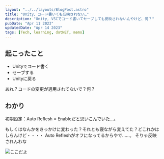 ```yaml
---
layout: "../../layouts/BlogPost.astro"
title: "Unity、コード書いても反映されない…"
description: "Unity, VSCでコード書いてセーブしても反映されないんやけど、何？"
pubDate: "Apr 11 2023"
updatedDate: "Apr 14 2023"
tags: [Tech, learning, dotNET, memo]
---
```


## 起こったこと

- Unityでコード書く
- セーブする
- Unityに戻る

あれ？コードの変更が適用されてないで？何？

## わかり

初期設定：Auto Reflesh = Enableだと思いこんでいた…。

もしくはなんかをきっかけに変わった？それとも寝ながら変えてた？どこれかはしらんけど・・・・
Auto Refleshがオフになってるからやで……。
そりゃ反映されんわな

![ここだよ](/assets/UnityAutoReflesh.png)
